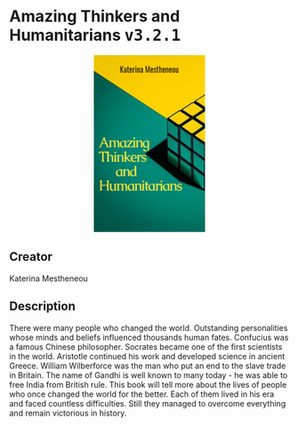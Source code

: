 
# Amazing Thinkers and Humanitarians <kbd>v3.2.1</kbd>

<center>
  <img src="./cover-1024.jpg"/>
</center>

## Creator
Katerina Mestheneou

## Description
There were many people who changed the world. Outstanding personalities whose minds and beliefs influenced thousands human fates. Confucius was a famous Chinese philosopher. Socrates became one of the first scientists in the world. Aristotle continued his work and developed science in ancient Greece. William Wilberforce was the man who put an end to the slave trade in Britain. The name of Gandhi is well known to many today - he was able to free India from British rule. This book will tell more about the lives of people who once changed the world for the better. Each of them lived in his era and faced countless difficulties. Still they managed to overcome everything and remain victorious in history. 
